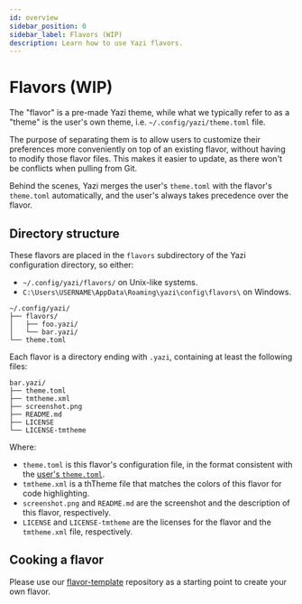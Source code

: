 ```yaml
---
id: overview
sidebar_position: 0
sidebar_label: Flavors (WIP)
description: Learn how to use Yazi flavors.
---
```


# Flavors (WIP)

The "flavor" is a pre-made Yazi theme, while what we typically refer to as a "theme" is the user's own theme, i.e. `~/.config/yazi/theme.toml` file.

The purpose of separating them is to allow users to customize their preferences more conveniently on top of an existing flavor, without having to modify those flavor files.
This makes it easier to update, as there won't be conflicts when pulling from Git.

Behind the scenes, Yazi merges the user's `theme.toml` with the flavor's `theme.toml` automatically, and the user's always takes precedence over the flavor.

## Directory structure

These flavors are placed in the `flavors` subdirectory of the Yazi configuration directory, so either:

- `~/.config/yazi/flavors/` on Unix-like systems.
- `C:\Users\USERNAME\AppData\Roaming\yazi\config\flavors\` on Windows.

```
~/.config/yazi/
├── flavors/
│   ├── foo.yazi/
│   └── bar.yazi/
└── theme.toml
```

Each flavor is a directory ending with `.yazi`, containing at least the following files:

```
bar.yazi/
├── theme.toml
├── tmtheme.xml
├── screenshot.png
├── README.md
├── LICENSE
└── LICENSE-tmtheme
```

Where:

- `theme.toml` is this flavor's configuration file, in the format consistent with the [user's `theme.toml`](/docs/configuration/theme).
- `tmtheme.xml` is a thTheme file that matches the colors of this flavor for code highlighting.
- `screenshot.png` and `README.md` are the screenshot and the description of this flavor, respectively.
- `LICENSE` and `LICENSE-tmtheme` are the licenses for the flavor and the `tmtheme.xml` file, respectively.

## Cooking a flavor

Please use our [flavor-template](https://github.com/yazi-rs/flavor-template) repository as a starting point to create your own flavor.
